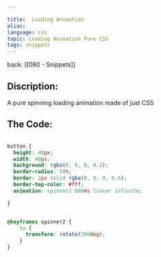 ```yaml
---

title:  Loading Animation
alias:
language: css
topic: Loading Animation Pure CSS
tags: snippets
---
```


back: [[080 - Snippets]]


## Discription: 

A pure spinning loading animation made of just CSS



## The Code: 

```CSS

button {
  height: 40px;
  width: 40px;
  background: rgba(0, 0, 0, 0.2);
  border-radius: 50%;
  border: 2px solid rgba(0, 0, 0, 0.4);
  border-top-color: #fff;
  animation: spinner2 600ms linear infinite;

}


@keyframes spinner2 {
    to {
      transform: rotate(360deg);
    }
}

```
